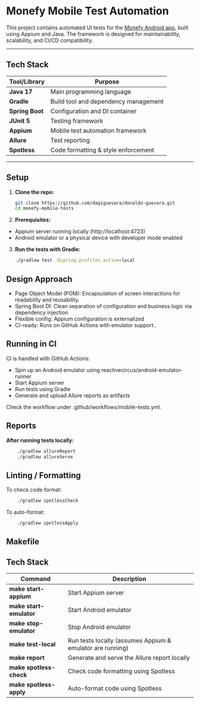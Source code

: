 # Monefy Mobile Test Automation

This project contains automated UI tests for the [Monefy Android app](https://play.google.com/store/apps/details?id=com.monefy.app.lite), built using Appium and Java. The framework is designed for maintainability, scalability, and CI/CD compatibility.

---

## Tech Stack

| Tool/Library       | Purpose                                |
|--------------------|----------------------------------------|
| **Java 17**        | Main programming language              |
| **Gradle**         | Build tool and dependency management   |
| **Spring Boot**    | Configuration and DI container         |
| **JUnit 5**        | Testing framework                      |
| **Appium**         | Mobile test automation framework       |
| **Allure**         | Test reporting                         |
| **Spotless**       | Code formatting & style enforcement    |

---

## Setup

1. **Clone the repo:**

   ```bash
   git clone https://github.com/dagiguevara/donaldo-guevara.git
   cd monefy-mobile-tests

2. **Prerequisites:**
- Appium server running locally (http://localhost:4723)
- Android emulator or a physical device with developer mode enabled


3. **Run the tests with Gradle:**

   ```bash
   ./gradlew test -Dspring.profiles.active=local

## Design Approach

- Page Object Model (POM): Encapsulation of screen interactions for readability and reusability.
- Spring Boot DI: Clean separation of configuration and business logic via dependency injection
- Flexible config: Appium configuration is externalized
- CI-ready: Runs on GitHub Actions with emulator support..

## Running in CI

CI is handled with GitHub Actions:

- Spin up an Android emulator using reactivecircus/android-emulator-runner
- Start Appium server
- Run tests using Gradle
- Generate and upload Allure reports as artifacts

Check the workflow under .github/workflows/mobile-tests.yml.

## Reports

**After running tests locally:**
   ```bash
       ./gradlew allureReport
       ./gradlew allureServe
   ```

## Linting / Formatting
To check code format:
   ```bash
       ./gradlew spotlessCheck
   ```
To auto-format:
   ```bash
       ./gradlew spotlessApply
   ```

## Makefile

## Tech Stack

| Command                 | Description                                               |
|-------------------------|-----------------------------------------------------------|
| **make start-appium**   | Start Appium server                                       |
| **make start-emulator** | Start Android emulator                                    |
| **make stop-emulator**  | Stop Android emulator                                     |
| **make test-local**     | Run tests locally (assumes Appium & emulator are running) |
| **make report**         | Generate and serve the Allure report locally              |
| **make spotless-check** | Check code formatting using Spotless                      |
| **make spotless-apply** | Auto-format code using Spotless                           |
